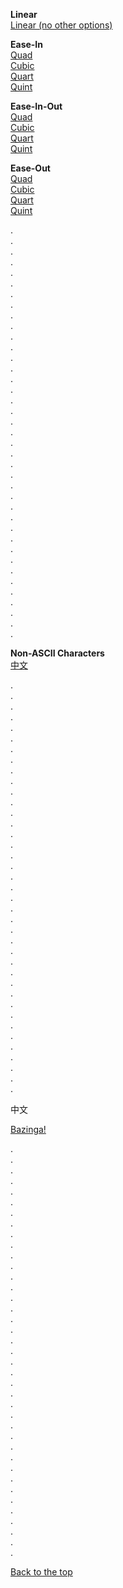 <p>
	<strong>Linear</strong><br>
	<a data-easing="linear" href="#bazinga">Linear (no other options)</a><br>
</p>

<p>
	<strong>Ease-In</strong><br>
	<a data-easing="easeInQuad" href="#bazinga">Quad</a><br>
	<a data-easing="easeInCubic" href="#bazinga">Cubic</a><br>
	<a data-easing="easeInQuart" href="#bazinga">Quart</a><br>
	<a data-easing="easeInQuint" href="#bazinga">Quint</a>
</p>

<p>
	<strong>Ease-In-Out</strong><br>
	<a data-easing="easeInOutQuad" href="#bazinga">Quad</a><br>
	<a data-easing="easeInOutCubic" href="#bazinga">Cubic</a><br>
	<a data-easing="easeInOutQuart" href="#bazinga">Quart</a><br>
	<a data-easing="easeInOutQuint" href="#bazinga">Quint</a>
</p>

<p>
	<strong>Ease-Out</strong><br>
	<a data-easing="easeOutQuad" href="#bazinga">Quad</a><br>
	<a data-easing="easeOutCubic" href="#bazinga">Cubic</a><br>
	<a data-easing="easeOutQuart" href="#bazinga">Quart</a><br>
	<a data-easing="easeOutQuint" href="#bazinga">Quint</a>
</p>

<p>
	.<br>.<br>.<br>.<br>.<br>.<br>.<br>.<br>.<br>.<br>.<br>.<br>.<br>
	.<br>.<br>.<br>.<br>.<br>.<br>.<br>.<br>.<br>.<br>.<br>.<br>.<br>
	.<br>.<br>.<br>.<br>.<br>.<br>.<br>.<br>.<br>.<br>.<br>.<br>.
</p>

<p>
	<strong>Non-ASCII Characters</strong><br>
	<a href="#中文">中文</a>
</p>

<p>
	.<br>.<br>.<br>.<br>.<br>.<br>.<br>.<br>.<br>.<br>.<br>.<br>.<br>
	.<br>.<br>.<br>.<br>.<br>.<br>.<br>.<br>.<br>.<br>.<br>.<br>.<br>
	.<br>.<br>.<br>.<br>.<br>.<br>.<br>.<br>.<br>.<br>.<br>.<br>.
</p>

<p id="中文">中文</p>

<p id="bazinga"><a href="#1@#%^-bottom">Bazinga!</a></p>

<p>
	.<br>.<br>.<br>.<br>.<br>.<br>.<br>.<br>.<br>.<br>.<br>.<br>.<br>
	.<br>.<br>.<br>.<br>.<br>.<br>.<br>.<br>.<br>.<br>.<br>.<br>.<br>
	.<br>.<br>.<br>.<br>.<br>.<br>.<br>.<br>.<br>.<br>.<br>.<br>.
</p>

<p id="1@#%^-bottom"><a href="#">Back to the top</a></p>